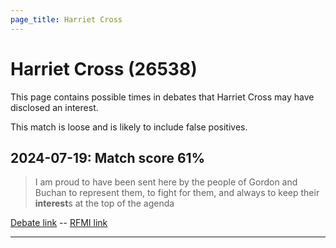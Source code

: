 ```yaml
---
page_title: Harriet Cross
---
```


# Harriet Cross  (26538)

This page contains possible times in debates that Harriet Cross may have disclosed an interest.

This match is loose and is likely to include false positives. 



## 2024-07-19: Match score 61%

>I am proud to have been sent here by the people of Gordon and Buchan to represent them, to fight for them, and always to keep their **interest**s at the top of the agenda

[Debate link](https://www.theyworkforyou.com/debates/?id=2024-07-19b.334.1)  --  [RFMI link](https://www.theyworkforyou.com/mp/26538/register)


---

